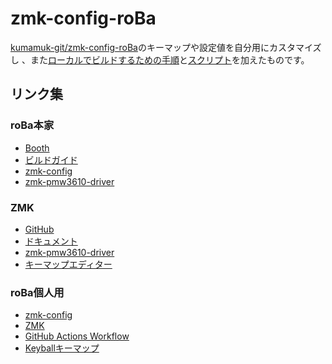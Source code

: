 # zmk-config-roBa
[kumamuk-git/zmk-config-roBa](https://github.com/kumamuk-git/zmk-config-roBa)のキーマップや設定値を自分用にカスタマイズし
、また[ローカルでビルドするための手順](https://github.com/kot149/zmk-config-roBa/blob/main/build_locally.md)と[スクリプト](https://github.com/kot149/zmk-config-roBa/blob/main/build.sh)を加えたものです。

## リンク集

### roBa本家
- [Booth](https://kumamuk.booth.pm)
- [ビルドガイド](https://github.com/kumamuk-git/roBa/blob/main/doc/v2/buildguide_v2.md)
- [zmk-config](https://github.com/kumamuk-git/zmk-config-roBa)
- [zmk-pmw3610-driver](https://github.com/kumamuk-git/zmk-pmw3610-driver)

### ZMK
- [GitHub](https://github.com/zmkfirmware/zmk)
- [ドキュメント](https://zmk.dev/docs)
- [zmk-pmw3610-driver](https://github.com/kumamuk-git/zmk-pmw3610-driver)
- [キーマップエディター](https://nickcoutsos.github.io/keymap-editor/)

### roBa個人用
- [zmk-config](https://github.com/kot149/zmk-config-roBa)
- [ZMK](https://github.com/kot149/zmk)
- [GitHub Actions Workflow](https://github.com/kot149/zmk-config-roBa/actions/workflows/build.yml)
- [Keyballキーマップ](https://github.com/kot149/keyball/blob/master/qmk_firmware/keyboards/keyball/keyball39/keymaps/viax/keymap.c)
